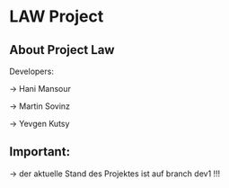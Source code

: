 

## <h1> LAW Project </h1>


## About Project Law

<p>Developers: </p>

<p>-> Hani Mansour</p>
<p>-> Martin Sovinz</p>
<p>-> Yevgen Kutsy</p>


## Important:

<p>-> der aktuelle Stand des Projektes ist auf branch dev1 !!!</p>










